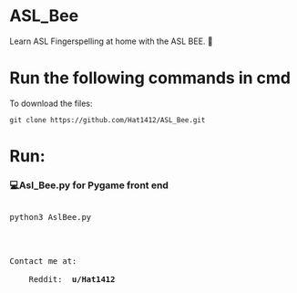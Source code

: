# ASL_Bee
Learn ASL Fingerspelling at home with the ASL BEE. 🐝

<strong> <h1> Run the following commands in cmd </h1> </strong>

To download the files:
  ```
  git clone https://github.com/Hat1412/ASL_Bee.git
  ```   
<h1> Run: </h1>
<h3> 💻Asl_Bee.py for Pygame front end </h3>
<pre> 
python3 AslBee.py

</pre>
</br>
<pre>
Contact me at: </br>
    Reddit: <strong> u/Hat1412 </strong>
</pre>
